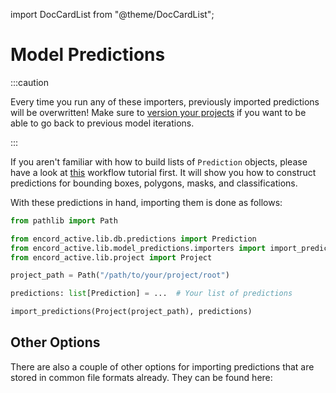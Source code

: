 import DocCardList from "@theme/DocCardList";

# Model Predictions

:::caution

Every time you run any of these importers, previously imported predictions will be overwritten!
Make sure to [version your projects][project-versioning] if you want to be able to go back to previous model iterations.

:::

If you aren't familiar with how to build lists of `Prediction` objects, please have a look at [this](../../import/import-predictions) workflow tutorial first.
It will show you how to construct predictions for bounding boxes, polygons, masks, and classifications.

With these predictions in hand, importing them is done as follows:

```python
from pathlib import Path

from encord_active.lib.db.predictions import Prediction
from encord_active.lib.model_predictions.importers import import_predictions
from encord_active.lib.project import Project

project_path = Path("/path/to/your/project/root")

predictions: list[Prediction] = ...  # Your list of predictions

import_predictions(Project(project_path), predictions)
```

## Other Options

There are also a couple of other options for importing predictions that are stored in common file formats already. They can be found here:

<DocCardList />

[project-versioning]: ../../user-guide/versioning
